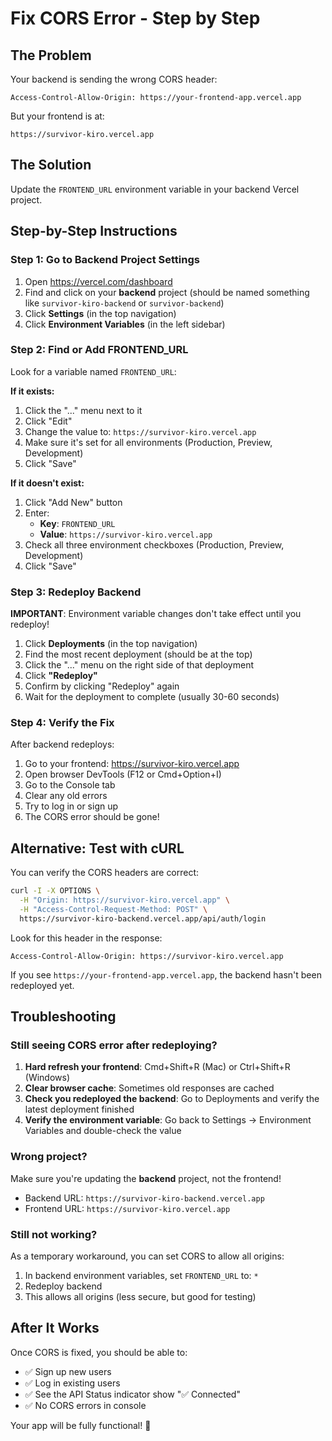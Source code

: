 # Fix CORS Error - Step by Step

## The Problem

Your backend is sending the wrong CORS header:
```
Access-Control-Allow-Origin: https://your-frontend-app.vercel.app
```

But your frontend is at:
```
https://survivor-kiro.vercel.app
```

## The Solution

Update the `FRONTEND_URL` environment variable in your backend Vercel project.

## Step-by-Step Instructions

### Step 1: Go to Backend Project Settings

1. Open https://vercel.com/dashboard
2. Find and click on your **backend** project (should be named something like `survivor-kiro-backend` or `survivor-backend`)
3. Click **Settings** (in the top navigation)
4. Click **Environment Variables** (in the left sidebar)

### Step 2: Find or Add FRONTEND_URL

Look for a variable named `FRONTEND_URL`:

**If it exists:**
1. Click the "..." menu next to it
2. Click "Edit"
3. Change the value to: `https://survivor-kiro.vercel.app`
4. Make sure it's set for all environments (Production, Preview, Development)
5. Click "Save"

**If it doesn't exist:**
1. Click "Add New" button
2. Enter:
   - **Key**: `FRONTEND_URL`
   - **Value**: `https://survivor-kiro.vercel.app`
3. Check all three environment checkboxes (Production, Preview, Development)
4. Click "Save"

### Step 3: Redeploy Backend

**IMPORTANT**: Environment variable changes don't take effect until you redeploy!

1. Click **Deployments** (in the top navigation)
2. Find the most recent deployment (should be at the top)
3. Click the "..." menu on the right side of that deployment
4. Click **"Redeploy"**
5. Confirm by clicking "Redeploy" again
6. Wait for the deployment to complete (usually 30-60 seconds)

### Step 4: Verify the Fix

After backend redeploys:

1. Go to your frontend: https://survivor-kiro.vercel.app
2. Open browser DevTools (F12 or Cmd+Option+I)
3. Go to the Console tab
4. Clear any old errors
5. Try to log in or sign up
6. The CORS error should be gone!

## Alternative: Test with cURL

You can verify the CORS headers are correct:

```bash
curl -I -X OPTIONS \
  -H "Origin: https://survivor-kiro.vercel.app" \
  -H "Access-Control-Request-Method: POST" \
  https://survivor-kiro-backend.vercel.app/api/auth/login
```

Look for this header in the response:
```
Access-Control-Allow-Origin: https://survivor-kiro.vercel.app
```

If you see `https://your-frontend-app.vercel.app`, the backend hasn't been redeployed yet.

## Troubleshooting

### Still seeing CORS error after redeploying?

1. **Hard refresh your frontend**: Cmd+Shift+R (Mac) or Ctrl+Shift+R (Windows)
2. **Clear browser cache**: Sometimes old responses are cached
3. **Check you redeployed the backend**: Go to Deployments and verify the latest deployment finished
4. **Verify the environment variable**: Go back to Settings → Environment Variables and double-check the value

### Wrong project?

Make sure you're updating the **backend** project, not the frontend!
- Backend URL: `https://survivor-kiro-backend.vercel.app`
- Frontend URL: `https://survivor-kiro.vercel.app`

### Still not working?

As a temporary workaround, you can set CORS to allow all origins:

1. In backend environment variables, set `FRONTEND_URL` to: `*`
2. Redeploy backend
3. This allows all origins (less secure, but good for testing)

## After It Works

Once CORS is fixed, you should be able to:
- ✅ Sign up new users
- ✅ Log in existing users
- ✅ See the API Status indicator show "✅ Connected"
- ✅ No CORS errors in console

Your app will be fully functional! 🎉
